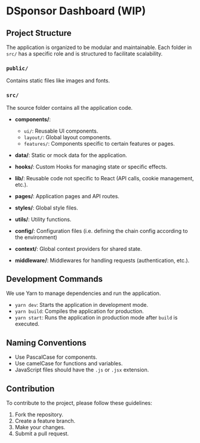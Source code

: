 # DSponsor Dashboard (WIP)

## Project Structure

The application is organized to be modular and maintainable. Each folder in `src/` has a specific role and is structured to facilitate scalability.

### `public/`

Contains static files like images and fonts.

### `src/`

The source folder contains all the application code.

- **components/**: 
  - `ui/`: Reusable UI components.
  - `layout/`: Global layout components.
  - `features/`: Components specific to certain features or pages.
 
- **data/**: Static or mock data for the application.
  
- **hooks/**: Custom Hooks for managing state or specific effects.

- **lib/**: Reusable code not specific to React (API calls, cookie management, etc.).

- **pages/**: Application pages and API routes.

- **styles/**: Global style files.

- **utils/**: Utility functions.

- **config/**: Configuration files (i.e. defining the chain config according to the environment)

- **context/**: Global context providers for shared state.

- **middleware/**: Middlewares for handling requests (authentication, etc.).

## Development Commands

We use Yarn to manage dependencies and run the application.

- `yarn dev`: Starts the application in development mode.
- `yarn build`: Compiles the application for production.
- `yarn start`: Runs the application in production mode after `build` is executed.

## Naming Conventions

- Use PascalCase for components.
- Use camelCase for functions and variables.
- JavaScript files should have the `.js` or `.jsx` extension.

## Contribution

To contribute to the project, please follow these guidelines:

1. Fork the repository.
2. Create a feature branch.
3. Make your changes.
4. Submit a pull request.

